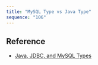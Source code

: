 ```yaml
---
title: "MySQL Type vs Java Type"
sequence: "106"
---
```


## Reference

- [Java, JDBC, and MySQL Types](https://dev.mysql.com/doc/connector-j/8.0/en/connector-j-reference-type-conversions.html)

